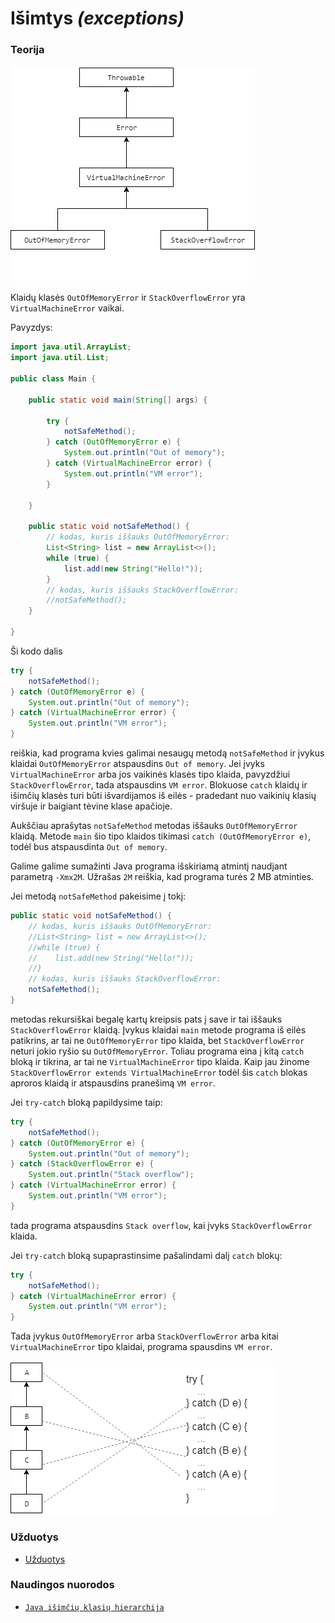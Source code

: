 # Išimtys *(exceptions)*

### Teorija

![](./img/errors-hierarchy.png)

Klaidų klasės `OutOfMemoryError` ir `StackOverflowError` yra `VirtualMachineError` vaikai.

Pavyzdys:
```java
import java.util.ArrayList;
import java.util.List;

public class Main {

    public static void main(String[] args) {

        try {
            notSafeMethod();
        } catch (OutOfMemoryError e) {
            System.out.println("Out of memory");
        } catch (VirtualMachineError error) {
            System.out.println("VM error");
        }

    }

    public static void notSafeMethod() {
        // kodas, kuris iššauks OutOfMemoryError:
        List<String> list = new ArrayList<>();
        while (true) {
            list.add(new String("Hello!"));
        }
        // kodas, kuris iššauks StackOverflowError:
        //notSafeMethod();
    }

}
```
Ši kodo dalis
```java
try {
    notSafeMethod();
} catch (OutOfMemoryError e) {
    System.out.println("Out of memory");
} catch (VirtualMachineError error) {
    System.out.println("VM error");
}
```
reiškia, kad programa kvies galimai nesaugų metodą `notSafeMethod` ir įvykus klaidai `OutOfMemoryError` atspausdins `Out of memory`. Jei įvyks `VirtualMachineError` arba jos vaikinės klasės tipo klaida, pavyzdžiui `StackOverflowError`, tada atspausdins `VM error`. Blokuose `catch` klaidų ir išimčių klasės turi būti išvardijamos iš eilės - pradedant nuo vaikinių klasių viršuje ir baigiant tėvine klase apačioje.

Aukščiau aprašytas `notSafeMethod` metodas iššauks `OutOfMemoryError` klaidą. Metode `main` šio tipo klaidos tikimasi `catch (OutOfMemoryError e)`, todėl bus atspausdinta `Out of memory`. 

Galime galime sumažinti Java programa išskiriamą atmintį naudjant parametrą `-Xmx2M`. Užrašas `2M` reiškia, kad programa turės 2 MB atminties.

Jei metodą `notSafeMethod` pakeisime į tokį:
```java
public static void notSafeMethod() {
    // kodas, kuris iššauks OutOfMemoryError:
    //List<String> list = new ArrayList<>();
    //while (true) {
    //    list.add(new String("Hello!"));
    //}
    // kodas, kuris iššauks StackOverflowError:
    notSafeMethod();
}
```
metodas rekursiškai begalę kartų kreipsis pats į save ir tai iššauks `StackOverflowError` klaidą. Įvykus klaidai `main` metode programa iš eilės patikrins, ar tai ne `OutOfMemoryError` tipo klaida, bet `StackOverflowError` neturi jokio ryšio su `OutOfMemoryError`. Toliau programa eina į kitą `catch` bloką ir tikrina, ar tai ne `VirtualMachineError` tipo klaida. Kaip jau žinome `StackOverflowError extends VirtualMachineError` todėl šis `catch` blokas aproros klaidą ir atspausdins pranešimą `VM error`.

Jei `try-catch` bloką papildysime taip:
```java
try {
    notSafeMethod();
} catch (OutOfMemoryError e) {
    System.out.println("Out of memory");
} catch (StackOverflowError e) {
    System.out.println("Stack overflow");
} catch (VirtualMachineError error) {
    System.out.println("VM error");
}
```
tada programa atspausdins `Stack overflow`, kai įvyks `StackOverflowError` klaida.

Jei `try-catch` bloką supaprastinsime pašalindami dalį `catch` blokų:
```java
try {
    notSafeMethod();
} catch (VirtualMachineError error) {
    System.out.println("VM error");
}
```
Tada įvykus `OutOfMemoryError` arba `StackOverflowError` arba kitai `VirtualMachineError` tipo klaidai, programa spausdins `VM error`.

![](./img/abcd-exceptions.png)

### Užduotys
- [Užduotys](exercises/readme.md)

### Naudingos nuorodos

- [`Java išimčių klasių hierarchija`](https://airbrake.io/blog/java-exception-handling/the-java-exception-class-hierarchy)


